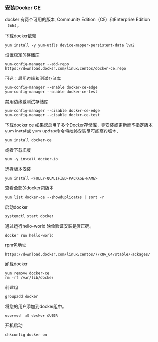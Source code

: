 ### 安装Docker CE

docker 有两个可用的版本, Community Edition（CE）和Enterprise Edition（EE）。

下载docker依赖
```
yum install -y yum-utils device-mapper-persistent-data lvm2
```

设置稳定的存储库
```
yum-config-manager --add-repo https://download.docker.com/linux/centos/docker-ce.repo
```

可选：启用边缘和测试存储库
```
yum-config-manager --enable docker-ce-edge
yum-config-manager --enable docker-ce-test
```

禁用边缘或测试存储库
```
yum-config-manager --disable docker-ce-edge
yum-config-manager --disable docker-ce-test
```

下载docker ce
如果您启用了多个Docker存储库，则安装或更新而不指定版本yum install或 yum update命令将始终安装尽可能高的版本，
```
yum install docker-ce
```
或者下载旧版
```
yum -y install docker-io
```

选择版本安装
```
yum install <FULLY-QUALIFIED-PACKAGE-NAME>
```

查看全部的docker包版本
```
yum list docker-ce --showduplicates | sort -r
```

启动docker
```
systemctl start docker
```

通过运行hello-world 映像验证安装是否正确。
```
docker run hello-world
```

rpm包地址
```
https://download.docker.com/linux/centos/7/x86_64/stable/Packages/
```
 

卸载docker
```
yum remove docker-ce
rm -rf /var/lib/docker
```

创建组
```
groupadd docker
```

将您的用户添加到docker组中。
```
usermod -aG docker $USER
```

开机启动
```
chkconfig docker on
```



